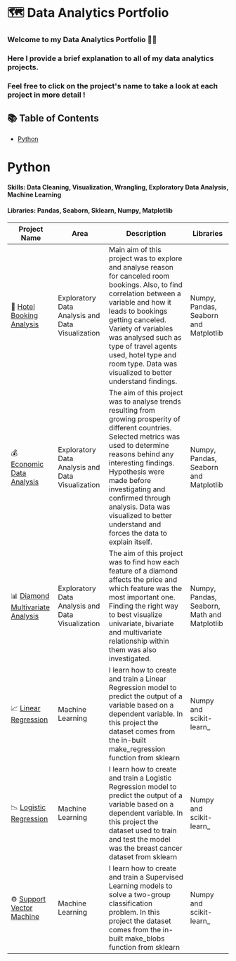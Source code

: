 # 🗺 Data Analytics Portfolio
### Welcome to my Data Analytics Portfolio 🙌🏽
### Here I provide a brief explanation to all of my data analytics projects.
### Feel free to click on the project's name to take a look at each project in more detail ! 
## 📚 Table of Contents
- [Python](#python)
<!--- - [SQL](#sql) --- >
<!--- - [Tableau](#tableau) --->

# Python 
#### Skills: Data Cleaning, Visualization, Wrangling, Exploratory Data Analysis, Machine Learning
#### Libraries: Pandas, Seaborn, Sklearn, Numpy, Matplotlib
| Project Name | Area | Description | Libraries |    
|---|---|---|---|
| 🏨 [Hotel Booking Analysis](https://github.com/Antonio417/Data_Analyst_Portfolio/tree/main/Python/Hotel-Booking-Analysis) | Exploratory Data Analysis and Data Visualization |  Main aim of this project was to explore and analyse reason for canceled room bookings. Also, to find correlation between a variable and how it leads to bookings getting canceled. Variety of variables was analysed such as type of travel agents used, hotel type and room type. Data was visualized to better understand findings. | Numpy, Pandas, Seaborn and Matplotlib|
| 💰 [Economic Data Analysis](https://github.com/Antonio417/Data_Analyst_Portfolio/tree/main/Python/Economic_Data_Analysis) | Exploratory Data Analysis and Data Visualization |  The aim of this project was to analyse trends resulting from growing prosperity of different countries. Selected metrics was used to determine reasons behind any interesting findings. Hypothesis were made before investigating and confirmed through analysis. Data was visualized to better understand and forces the data to explain itself. | Numpy, Pandas, Seaborn and Matplotlib|
| 📊 [Diamond Multivariate Analysis](https://github.com/Antonio417/Data_Analyst_Portfolio/tree/main/Python/Economic_Data_Analysis) | Exploratory Data Analysis and Data Visualization | The aim of this project was to find how each feature of a diamond affects the price and which feature was the most important one. Finding the right way to best visualize univariate, bivariate and multivariate relationship within them was also investigated.| Numpy, Pandas, Seaborn, Math and Matplotlib|
| 📈 [Linear Regression](https://github.com/Antonio417/Data_Analyst_Portfolio/tree/main/Python/LinearRegression) | Machine Learning | I learn how to create and train a Linear Regression model to predict the output of a variable based on a dependent variable. In this project the dataset comes from the in-built make_regression function from sklearn | Numpy and scikit-learn_ |
| 📉 [Logistic Regression](https://github.com/Antonio417/Data_Analyst_Portfolio/tree/main/Python/LogisticRegression) | Machine Learning | I learn how to create and train a Logistic Regression model to predict the output of a variable based on a dependent variable. In this project the dataset used to train and test the model was the breast cancer dataset from sklearn | Numpy and scikit-learn_ |
| ⚙️ [Support Vector Machine](https://github.com/Antonio417/Data_Analyst_Portfolio/tree/main/Python/SVM) | Machine Learning | I learn how to create and train a Supervised Learning models to solve a two-group classification problem. In this project the dataset comes from the in-built make_blobs function from sklearn | Numpy and scikit-learn_ |

<!--- # SQL --->
<!--- Check out my projects and queries that uses  --->
<!--- Functions: Joins, Aggregations, Window Functions, CASE WHEN statements, Subqueries, Nested Subqueries, DATETIME Functions, Data Type Conversion, Text and String Manipulation --->

